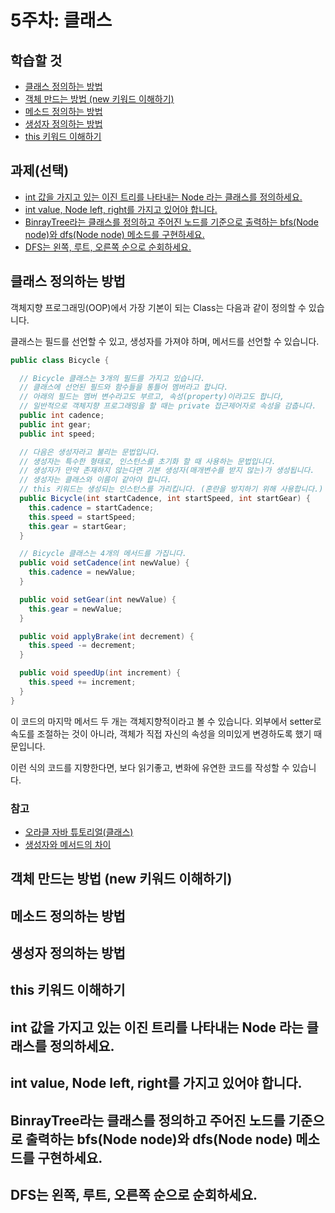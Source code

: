# 5주차: 클래스

## 학습할 것

- [클래스 정의하는 방법](#클래스-정의하는-방법)
- [객체 만드는 방법 (new 키워드 이해하기)](#객체-만드는-방법-new-키워드-이해하기)
- [메소드 정의하는 방법](#메소드-정의하는-방법)
- [생성자 정의하는 방법](#생성자-정의하는-방법)
- [this 키워드 이해하기](#this-키워드-이해하기)

## 과제(선택)

- [int 값을 가지고 있는 이진 트리를 나타내는 Node 라는 클래스를 정의하세요.](#int-값을-가지고-있는-이진-트리를-나타내는-node-라는-클래스를-정의하세요)
- [int value, Node left, right를 가지고 있어야 합니다.](#int-value-node-left-right를-가지고-있어야-합니다)
- [BinrayTree라는 클래스를 정의하고 주어진 노드를 기준으로 출력하는 bfs(Node node)와 dfs(Node node) 메소드를 구현하세요.](#binraytree라는-클래스를-정의하고-주어진-노드를-기준으로-출력하는-bfsnode-node와-dfsnode-node-메소드를-구현하세요)
- [DFS는 왼쪽, 루트, 오른쪽 순으로 순회하세요.](#dfs는-왼쪽-루트-오른쪽-순으로-순회하세요)

## 클래스 정의하는 방법

객체지향 프로그래밍(OOP)에서 가장 기본이 되는 Class는 다음과 같이 정의할 수 있습니다.

클래스는 필드를 선언할 수 있고, 생성자를 가져야 하며, 메서드를 선언할 수 있습니다.

```java
public class Bicycle {

  // Bicycle 클래스는 3개의 필드를 가지고 있습니다.
  // 클래스에 선언된 필드와 함수들을 통틀어 멤버라고 합니다.
  // 아래의 필드는 멤버 변수라고도 부르고, 속성(property)이라고도 합니다,
  // 일반적으로 객체지향 프로그래밍을 할 때는 private 접근제어자로 속성을 감춥니다.
  public int cadence;
  public int gear;
  public int speed;

  // 다음은 생성자라고 불리는 문법입니다.
  // 생성자는 특수한 형태로, 인스턴스를 초기화 할 때 사용하는 문법입니다.
  // 생성자가 만약 존재하지 않는다면 기본 생성자(매개변수를 받지 않는)가 생성됩니다.
  // 생성자는 클래스와 이름이 같아야 합니다.
  // this 키워드는 생성되는 인스턴스를 가리킵니다. (혼란을 방지하기 위해 사용합니다.)
  public Bicycle(int startCadence, int startSpeed, int startGear) {
    this.cadence = startCadence;
    this.speed = startSpeed;
    this.gear = startGear;
  }

  // Bicycle 클래스는 4개의 메서드를 가집니다.
  public void setCadence(int newValue) {
    this.cadence = newValue;
  }

  public void setGear(int newValue) {
    this.gear = newValue;
  }

  public void applyBrake(int decrement) {
    this.speed -= decrement;
  }

  public void speedUp(int increment) {
    this.speed += increment;
  }
}
```

이 코드의 마지막 메서드 두 개는 객체지향적이라고 볼 수 있습니다. 외부에서 setter로 속도를 조절하는 것이 아니라, 객체가 직접 자신의 속성을 의미있게 변경하도록 했기 때문입니다.

이런 식의 코드를 지향한다면, 보다 읽기좋고, 변화에 유연한 코드를 작성할 수 있습니다.

### 참고

- [오라클 자바 튜토리얼(클래스)](https://docs.oracle.com/javase/tutorial/java/javaOO/classes.html)
- [생성자와 메서드의 차이](https://www.tutorialspoint.com/Difference-between-constructor-and-method-in-Java)

## 객체 만드는 방법 (new 키워드 이해하기)

## 메소드 정의하는 방법

## 생성자 정의하는 방법

## this 키워드 이해하기

## int 값을 가지고 있는 이진 트리를 나타내는 Node 라는 클래스를 정의하세요.

## int value, Node left, right를 가지고 있어야 합니다.

## BinrayTree라는 클래스를 정의하고 주어진 노드를 기준으로 출력하는 bfs(Node node)와 dfs(Node node) 메소드를 구현하세요.

## DFS는 왼쪽, 루트, 오른쪽 순으로 순회하세요.
